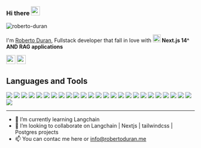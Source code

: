 ### Hi there <img src="https://wefixit.com.br/signature/images/hi.gif" width="24"> 

<p align="left"> <img src="https://komarev.com/ghpvc/?username=roberto-duran&label=Profile%20views&color=0e75b6&style=flat" alt="roberto-duran" /> </p>

<p>I'm <a href="https://robertoduran.me">Roberto Duran</a>, Fullstack developer  that fall in love with <b><a href="https://nextjs.org/" title="Next.js"><img src="https://github.com/get-icon/geticon/raw/master/icons/nextjs-icon.svg" alt="Next.js" width="21px" height="21px"></a> Next.js 14^ AND RAG applications</b><br>
</p>

<a href="https://www.linkedin.com/in/roberto-duran"><img height= "24" src= "https://img.shields.io/badge/LinkedIn-0e76a8?style=for-the-badge&logo=linkedin&logoColor=white"></a>
<a href="mailto:info@robertoduran.me"><img height= "24" src= "https://img.shields.io/badge/Mail-D14836?style=for-the-badge&logo=gmail&logoColor=white"></a>

<h2>Languages and Tools</h2>

<p>
    <img src= "https://img.shields.io/badge/JavaScript-fcdc00?style=flat-square&logo=javascript&logoColor=white">
    <img src= "https://img.shields.io/badge/TypeScript-3b82f6?style=flat-square&logo=typescript&logoColor=white">
    <img src= "https://img.shields.io/badge/React-149eca?style=flat-square&logo=react&logoColor=white">
    <img src= "https://img.shields.io/badge/Angular-c3002f?style=flat-square&logo=angular&logoColor=white">
    <img src= "https://img.shields.io/badge/AngularJS-c3002f?style=flat-square&logo=angularjs&logoColor=white">
    <img src= "https://img.shields.io/badge/PHP-7a86b8?style=flat-square&logo=php&logoColor=white">
    <img src= "https://img.shields.io/badge/Laravel-ec4231?style=flat-square&logo=laravel&logoColor=white">
    <img src= "https://img.shields.io/badge/CodeIgniter-dd4814?style=flat-square&logo=codeigniter&logoColor=white">
    <img src= "https://img.shields.io/badge/Flutter-206ed5?style=flat-square&logo=flutter&logoColor=white">
    <img src= "https://img.shields.io/badge/HTML5-dd4b25?style=flat-square&logo=html5&logoColor=white">
    <img src= "https://img.shields.io/badge/CSS3-254bdd?style=flat-square&logo=css3&logoColor=white">
    <img src= "https://img.shields.io/badge/Bootstrap-6f2bf3?style=flat-square&logo=bootstrap&logoColor=white">
    <img src= "https://img.shields.io/badge/Tailwindcss-38bdf8?style=flat-square&logo=tailwindcss&logoColor=white">
    <img src= "https://img.shields.io/badge/Node.js-3b82f6?style=flat-square&logo=nodedotjs&logoColor=white">
    <img src= "https://img.shields.io/badge/jQuery-0769ad?style=flat-square&logo=jquery&logoColor=white">
    <img src= "https://img.shields.io/badge/Postgres-336791?style=flat-square&logo=postgresql&logoColor=white">
    <img src= "https://img.shields.io/badge/SQLite-d946ef?style=flat-square&logo=sqlite&logoColor=white">
    <img src= "https://img.shields.io/badge/MySQL-3e6e93?style=flat-square&logo=mysql&logoColor=white">
    <img src= "https://img.shields.io/badge/Prisma-2d3748?style=flat-square&logo=prisma&logoColor=white">
    <img src= "https://img.shields.io/badge/VS_Code-008ad3?style=flat-square&logo=visual%20studio%20code&logoColor=white">
    <img src= "https://img.shields.io/badge/Intellij-c52b77?style=flat-square&logo=jetbrains=white">
    <img src= "https://img.shields.io/badge/Apache-d12127?style=flat-square&logo=apache&logoColor=white">
    <img src= "https://img.shields.io/badge/Git-f34c28?style=flat-square&logo=git&logoColor=white">
    <img src= "https://img.shields.io/badge/Windows-badbfa?style=flat-square&logo=windows&logoColor=white">
    <img src= "https://img.shields.io/badge/Linux-e95420?style=flat-square&logo=linux&logoColor=white">
    <img src= "https://img.shields.io/badge/MacOS-313131?style=flat-square&logo=apple&logoColor=white">
<p>
  
<hr/>

- 🌱 I’m currently learning Langchain
- 💞️ I’m looking to collaborate on Langchain | Nextjs | tailwindcss | Postgres projects 
- 📫 You can contac me here or info@robertoduran.me
